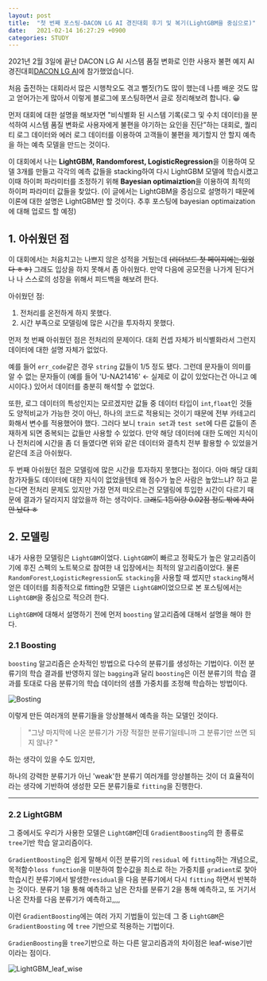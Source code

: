 ```yaml
---
layout: post
title:  "첫 번째 포스팅-DACON LG AI 경진대회 후기 및 복기(LightGBM을 중심으로)"
date:   2021-02-14 16:27:29 +0900
categories: STUDY
---
```


2021년 2월 3일에 끝난 DACON LG AI 시스템 품질 변화로 인한 사용자 불편 예지 AI 경진대회[DACON LG AI](https://dacon.io/competitions/official/235687/overview/ )에 참가했었습니다.

처음 출전하는 대회라서 많은 시행착오도 겪고 뻘짓(?)도 많이 했는데 나름 배운 것도 많고 얻어가는게 많아서 이렇게 블로그에 포스팅하면서 글로 정리해보려 합니다. 😀



먼저 대회에 대한 설명을 해보자면 "비식별화 된 시스템 기록(로그 및 수치 데이터)을 분석하여 시스템 품질 변화로 사용자에게 불편을 야기하는 요인을 진단"하는 대회로, 퀄리티 로그 데이터와 에러 로그 데이터를 이용하여 고객들이 불편을 제기할지 안 할지 예측을 하는 예측 모델을 만드는 것이다.



이 대회에서 나는 **LightGBM, Randomforest, LogisticRegression**을 이용하여 모델 3개를 만들고 각각의 예측 값들을 stacking하여 다시 LightGBM 모델에 학습시켰고 이때 하이퍼 파라미터를 조정하기 위해 **Bayesian optimaiztion**을 이용하여 최적의 하이퍼 파라미터 값들을 찾았다. (이 글에서는 LightGBM을 중심으로 설명하기 때문에 이론에 대한 설명은 LightGBM만 할 것이다. 추후 포스팅에 bayesian optimaization에 대해 업로드 할 예정)



## 1. 아쉬웠던 점

이 대회에서는 처음치고는 나쁘지 않은 성적을 거뒀는데 ~~(리더보드 첫 페이지에는 있었다 ㅎㅎ)~~ 그래도 입상을 하지 못해서 좀 아쉬웠다. 만약 다음에 공모전을 나가게 된다거나 나 스스로의 성장을 위해서 피드백을 해보려 한다.

   

아쉬웠던 점:



1. 전처리를 온전하게 하지 못했다.
2. 시간 부족으로 모델링에 많은 시간을 투자하지 못했다. 

먼저 첫 번째 아쉬웠던 점은 전처리의 문제이다. 대회 컨셉 자체가 비식별화라서 그런지 데이터에 대한 설명 자체가 없었다. 



예를 들어 ```err_code```같은 경우 ```string``` 값들이 1/5 정도 됐다. 그런데 문자들이 의미를 알 수 없는 문자들이 (예를 들어 'U-NA21416' <- 실제로 이 값이 있었다는건 아니고 예시이다.) 있어서 데이터를 충분히 해석할 수 없었다. 



또한, 로그 데이터의 특성인지는 모르겠지만 값들 중 데이터 타입이 ```int```,```float```인 것들도 양적비교가 가능한 것이 아닌, 하나의 코드로 적용되는 것이기 때문에 전부 카테고리화해서 변수를 적용했어야 했다. 그러다 보니 ```train set```과 ```test set```에 다른 값들이 존재하게 되면 중복되는 값들만 사용할 수 있었다. 만약 해당 데이터에 대한 도메인 지식이나 전처리에 시간을 좀 더 들였다면 위와 같은 데이터와 결측치 전부 활용할 수 있었을거 같은데 조금 아쉬웠다.



두 번째 아쉬웠던 점은 모델링에 많은 시간을 투자하지 못했다는 점이다. 아마 해당 대회 참가자들도 데이터에 대한 지식이 없었을텐데 왜 점수가 높은 사람은 높았느냐? 하고 묻는다면 전처리 문제도 있지만 가장 먼저 떠오르는건 모델링에 투입한 시간이 다르기 때문에 결과가 달라지지 않았을까 하는 생각이다. ~~그래도 1등이랑 0.02점 정도 밖에 차이 안 났다 ㅎ~~ 



## 2. 모델링

내가 사용한 모델링은 ```LightGBM```이었다. ```LightGBM```이 빠르고 정확도가 높은 알고리즘이기에 후진 스펙의 노트북으로 참여한 내 입장에서는 최적의 알고리즘이었다. 물론 ```RandomForest```,```LogisticRegression```도 ```stacking```을 사용할 때 썼지만 ```stacking```해서 얻은 데이터를 최종적으로 fitting한 모델은 ```LightGBM```이었으므로 본 포스팅에서는 ```LightGBM```을 중심으로 적으려 한다.  

```LightGBM```에 대해서 설명하기 전에 먼저 ```boosting``` 알고리즘에 대해서 설명을 해야 한다. 

### 2.1 Boosting

```boosting``` 알고리즘은 순차적인 방법으로 다수의 분류기를 생성하는 기법이다. 이전 분류기의 학습 결과를 반영하지 않는 ```bagging```과 달리 ```boosting```은 이전 분류기의 학습 결과를 토대로 다음 분류기의 학습 데이터의 샘플 가중치를 조정해 학습하는 방법이다. 

![Bosting](https://user-images.githubusercontent.com/64791442/107853649-8d336600-6e5a-11eb-9a72-bff9e27a210c.png)

이렇게 만든 여러개의 분류기들을 앙상블해서 예측을 하는 모델인 것이다. 

>  "그냥 마지막에 나온 분류기가 가장 적절한 분류기일테니까 그 분류기만 쓰면 되지 않나? "

하는 생각이 있을 수도 있지만, 

하나의 강력한 분류기가 아닌 'weak'한 분류기 여러개를 앙상블하는 것이 더 효율적이라는 생각에 기반하여 생성한 모든 분류기들로 ```fitting```을 진행한다. 

***

### 2.2 LightGBM

그 중에서도 우리가 사용한 모델은 ```LightGBM```인데 ```GradientBoosting```의 한 종류로 ```tree```기반 학습 알고리즘이다.

```GradientBoosting```은 쉽게 말해서 이전 분류기의 ```residual``` 에 ```fitting```하는 개념으로, 목적함수```loss function```을 미분하여 함수값을 최소로 하는 가중치를 ```gradient```로 찾아 학습시킨 분류기에서 발생한```residual```을 다음 분류기에서 다시 ```fitting``` 하면서 반복하는 것이다. 분류기 1을 통해 예측하고 남은 잔차를 분류기 2을 통해 예측하고, 또 거기서 나온 잔차를 다음 분류기가 예측하고,,,,



이런 ```GradientBoosting```에는 여러 가지 기법들이 있는데 그 중 ```LightGBM```은 ```GradientBoosting``` 에 ```tree``` 기반으로 적용하는 기법이다. 

```GradienBoosting```을 ```tree```기반으로 하는 다른 알고리즘과의 차이점은 leaf-wise기반이라는 점이다.



![LightGBM_leaf_wise](https://user-images.githubusercontent.com/64791442/107749601-35173980-6d5e-11eb-8201-d28c87d604f9.png)
